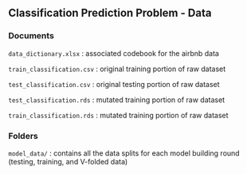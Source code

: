 ## Classification Prediction Problem - Data

### Documents 

`data_dictionary.xlsx` : associated codebook for the airbnb data

`train_classification.csv` : original training portion of raw dataset 

`test_classification.csv` : original testing portion of raw dataset 

`test_classification.rds` : mutated training portion of raw dataset

`train_classification.rds` : mutated training portion of raw dataset 

### Folders 

`model_data/` : contains all the data splits for each model building round (testing, training, and V-folded data)
